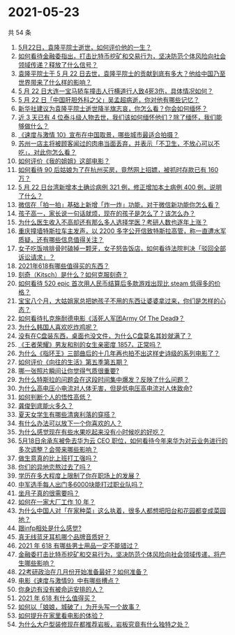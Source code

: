 # 2021-05-23

共 54 条

<!-- BEGIN -->
<!-- 最后更新时间 Sun May 23 2021 03:18:11 GMT+0800 (China Standard Time) -->

1. [5月22日，袁隆平院士逝世，如何评价他的一生？](https://www.zhihu.com/question/460808291)
2. [如何看待金融委指出，打击比特币挖矿和交易行为，坚决防范个体风险向社会领域传递？释放了什么信号？](https://www.zhihu.com/question/460721703)
3. [袁隆平院士于 5 月 22
   日去世，袁隆平院士的贡献到底有多大？他给中国乃至世界带来了什么样的影响？](https://www.zhihu.com/question/460812976)
4. [5 月 22
   日大连一宝马轿车撞击人行横道行人致4死3伤，具体情况如何？](https://www.zhihu.com/question/460803059)
5. [5 月 22 日「中国肝胆外科之父」吴孟超病逝，你对他有哪些记忆？](https://www.zhihu.com/question/460817685)
6. [新华社建议为袁隆平院士逝世降半旗志哀，你怎么看？你会如何缅怀？](https://www.zhihu.com/question/460853429)
7. [近 3 天已有 4
   位泰斗级人物去世，我们该如何缅怀他们？除了缅怀，我们能够做什么？](https://www.zhihu.com/question/460833743)
8. [《速度与激情 10》宣布在中国取景，哪些城市最适合拍摄？](https://www.zhihu.com/question/459923679)
9. [苏州一店主将被顾客闻过的肉串当面丢弃，并表示「不卫生，不放心可以不吃」，对此你怎么看？](https://www.zhihu.com/question/460604746)
10. [如何评价《我的姐姐》这部电影？](https://www.zhihu.com/question/453290146)
11. [如何看待 90 后姑娘为了在杭州买房，竟然网上招嫖，被抓时存款已有 160
    万？](https://www.zhihu.com/question/460671555)
12. [5 月 22 日台湾新增本土确诊病例 321 例，修正增加本土病例 400
    例，说明了什么？](https://www.zhihu.com/question/460819141)
13. [微信在「拍一拍」基础上新增「炸一炸」功能，对于微信新功能你怎么看？](https://www.zhihu.com/question/460330878)
14. [孩子高一，家长说一句话就烦，现在的孩子是怎么了？该怎么办？](https://www.zhihu.com/question/446145871)
15. [为什么医生收入不高却还有那么多人选择学医？考研人数也逐年上涨？](https://www.zhihu.com/question/459240182)
16. [重庆撞墙特斯拉车主发声，以 2200
    多字公开信致特斯拉高管，称一直遭水军质疑，还有哪些信息值得关注？](https://www.zhihu.com/question/460684619)
17. [女子吃饭啃排骨时磕掉一颗牙，女子怒告饭店，如何看待法院判决「驳回全部诉讼请求」？](https://www.zhihu.com/question/460584839)
18. [2021年618有哪些值得买的东西？](https://www.zhihu.com/question/456666788)
19. [刻奇（Kitsch）是什么？如何克服刻奇？](https://www.zhihu.com/question/27039705)
20. [如何看待 520 epic 首次用人民币结算后多款游戏出现比 steam
    低得多的价格？](https://www.zhihu.com/question/460584796)
21. [宝宝八个月，大姑姐家总把她孩子不用的东西让婆婆拿过来，你们是怎样的心态？](https://www.zhihu.com/question/460493652)
22. [如何看待扎克施耐德电影《活死人军团Army Of The
    Dead》？](https://www.zhihu.com/question/460696355)
23. [为什么韩国人喜欢吃炸鸡呢？](https://www.zhihu.com/question/22146758)
24. [没有在C盘装东西，桌面也没文件，为什么C盘莫名其妙就满了？](https://www.zhihu.com/question/456677257)
25. [《王者荣耀》男友和别的女生亲密度 1857，正常吗？](https://www.zhihu.com/question/460112550)
26. [为什么《指环王》三部曲后的十几年再也拍不出这样史诗级的系列电影了？](https://www.zhihu.com/question/381939834)
27. [如何评价《向往的生活》第五季第五期？](https://www.zhihu.com/question/460535700)
28. [哪一张照片瞬间让你觉得气质很重要?](https://www.zhihu.com/question/297341335)
29. [为什么特斯拉的问题会在这段时间集中爆发？反映了什么问题？](https://www.zhihu.com/question/460594922)
30. [为什么高电压小电流对人体无害，但是低电压高电流对人体致命?](https://www.zhihu.com/question/388159656)
31. [如何判断个人的悟性高低？](https://www.zhihu.com/question/24123447)
32. [龚俊到底能火多久？](https://www.zhihu.com/question/456965858)
33. [夏天女学生有哪些清爽利落的穿搭？](https://www.zhihu.com/question/395417374)
34. [有什么办法可以放下一个你喜欢的人？](https://www.zhihu.com/question/423049471)
35. [为什么感觉现在有些水果吃起来没有小时候吃的好吃？](https://www.zhihu.com/question/393480064)
36. [5月18日余承东被免去华为云 CEO
    职位，如何看待今年来华为对云业务进行的多次调整？会带来哪些影响？](https://www.zhihu.com/question/460199755)
37. [做生意真的比上班打工强吗？](https://www.zhihu.com/question/327874416)
38. [你们的异地恋熬过去了吗？](https://www.zhihu.com/question/460329836)
39. [学历在多大程度上限制了你在职场上的发展？](https://www.zhihu.com/question/460617091)
40. [中军选手每人出门多6000块能打过职业队吗？](https://www.zhihu.com/question/459668976)
41. [坐月子真的很需要吗？](https://www.zhihu.com/question/430742837)
42. [如何在一家大厂工作 10 年？](https://www.zhihu.com/question/460106786)
43. [为什么中国人对「在家种菜」这么执着，很多人都想把阳台和花园都变成菜园地？](https://www.zhihu.com/question/460289845)
44. [跟infp相处是什么感觉?](https://www.zhihu.com/question/333771420)
45. [真无线蓝牙耳机哪个品牌音质好？](https://www.zhihu.com/question/448219382)
46. [2021 年 618 有哪些男士用品一定不能错过？](https://www.zhihu.com/question/457158249)
47. [金融委打击比特币挖矿和交易行为，坚决防范个体风险向社会领域传递，将产生哪些影响？](https://www.zhihu.com/question/460718389)
48. [22考研政治在几月份开始准备最好？如何准备？](https://www.zhihu.com/question/460644315)
49. [电影《速度与激情9》中有哪些槽点？](https://www.zhihu.com/question/460424382)
50. [你身边有没有被命运安排的人？](https://www.zhihu.com/question/288026861)
51. [2021 年 618 有什么值得买？](https://www.zhihu.com/question/456666024)
52. [如何以「娘娘，城破了」为开头写一个故事？](https://www.zhihu.com/question/455531791)
53. [如何提升在家里看电影的体验？](https://www.zhihu.com/question/22997019)
54. [为什么大户型装修现在都推荐岩板，岩板究竟有什么独特之处？](https://www.zhihu.com/question/453836267)

<!-- END -->
